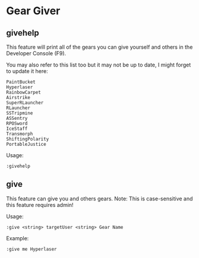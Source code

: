 # Gear Giver

## givehelp
This feature will print all of the gears you can give yourself and others in the Developer Console (F9).

You may also refer to this list too but it may not be up to date, I might forget to update it here:
```
PaintBucket
Hyperlaser
RainbowCarpet
Airstrike
SuperRLauncher
RLauncher
SSTripmine
ASSentry
RPOSword
IceStaff
Transmorph
ShiftingPolarity
PortableJustice
```

Usage:
```
:givehelp
```

## give
This feature can give you and others gears. Note: This is case-sensitive and this feature requires admin!

Usage:
```
:give <string> targetUser <string> Gear Name
```

Example:
```
:give me Hyperlaser
````
